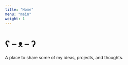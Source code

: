 ```yaml
---
title: "Home"
menu: "main"
weight: 1
---
```


# ʕ – ᴥ – ʔ

A place to share some of my ideas, projects, and thoughts. 

